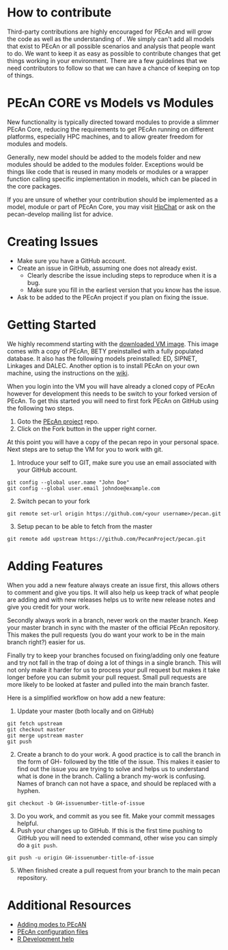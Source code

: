 # How to contribute

Third-party contributions are highly encouraged for PEcAn and will grow the code as well as the understanding of . We simply can't add all models that exist to PEcAn or all possible scenarios and analysis that people want to do. We want to keep it as easy as possible to contribute changes that get things working in your environment. There are a few guidelines that we need contributors to follow so that we can have a chance of keeping on top of things.

# PEcAn CORE vs Models vs Modules

New functionality is typically directed toward modules to provide a slimmer PEcAn Core, reducing the requirements to get PEcAn running on different platforms, especially HPC machines, and to allow greater freedom for modules and models.

Generally, new model should be added to the models folder and new modules should be added to the modules folder. Exceptions would be things like code that is reused in many models or modules or a wrapper function calling specific implementation in models, which can be placed in the core packages.

If you are unsure of whether your contribution should be implemented as a model, module or part of PEcAn Core, you may visit [HipChat](https://hipchat.ncsa.illinois.edu/gW51EFhtT) or ask on the pecan-develop mailing list for advice.

# Creating Issues

- Make sure you have a GitHub account.
- Create an issue in GitHub, assuming one does not already exist.
	- Clearly describe the issue including steps to reproduce when it is a bug.
	- Make sure you fill in the earliest version that you know has the issue.
- Ask to be added to the PEcAn project if you plan on fixing the issue.

# Getting Started

We highly recommend starting with the [downloaded VM image](http://opensource.ncsa.illinois.edu/projects/artifacts.php?key=PECAN). This image comes with a copy of PEcAn, BETY preinstalled with a fully populated database. It also has the following models preinstalled: ED, SIPNET, Linkages and DALEC. Another option is to install PEcAn on your own machine, using the instructions on the [wiki](https://github.com/PecanProject/pecan/wiki/Installing-PEcAn).

When you login into the VM you will have already a cloned copy of PEcAn however for development this needs to be switch to your forked version of PEcAn. To get this started you will need to first fork PEcAn on GitHub using the following two steps.

1. Goto the [PEcAn project](https://github.com/PecanProject/pecan) repo.
2. Click on the Fork button in the upper right corner.

At this point you will have a copy of the pecan repo in your personal space. Next steps are to setup the VM for you to work with git.

1. Introduce your self to GIT, make sure you use an email associated with your GitHub account.
```
git config --global user.name "John Doe"
git config --global user.email johndoe@example.com
```
2.  Switch pecan to your fork
```
git remote set-url origin https://github.com/<your username>/pecan.git
```
3. Setup pecan to be able to fetch from the master
```
git remote add upstream https://github.com/PecanProject/pecan.git
```

# Adding Features

When you add a new feature always create an issue first, this allows others to comment and give you tips. It will also help us keep track of what people are adding and with new releases helps us to write new release notes and give you credit for your work.

Secondly always work in a  branch, never work on the master branch. Keep your master branch in sync with the master of the official PEcAn repository. This makes the pull requests (you do want your work to be in the main branch right?) easier for us.

Finally try to keep your branches focused on fixing/adding only one feature and try not fall in the trap of doing a lot of things in a  single branch. This will not only make it harder for us to process your pull request but makes it take longer before you can submit your pull request. Small pull requests are more likely to be looked at faster and pulled into the main branch faster.

Here is a simplified workflow on how add a new feature:

1. Update your master (both locally and on GitHub)
```
git fetch upstream
git checkout master
git merge upstream master
git push
```
2. Create a branch to do your work. A good practice is to call the branch in the form of GH-<issue-number> followed by the title of the issue. This makes it easier to find out the issue you are trying to solve and helps us to understand what is done in the branch. Calling a branch my-work is confusing. Names of branch can not have a space, and should be replaced with a hyphen.
```
git checkout -b GH-issuenumber-title-of-issue
```
3. Do you work, and commit as you see fit. Make your commit messages helpful. 
4. Push your changes up to GitHub. If this is the first time pushing to GitHub you will need to extended command, other wise you can simply do a `git push`.
```
git push -u origin GH-issuenumber-title-of-issue
```
5. When finished create a pull request from your branch to the main pecan repository.

# Additional Resources

- [Adding modes to PEcAN](https://github.com/PecanProject/pecan/wiki/Adding-an-Ecosystem-Model)
- [PEcAn configuration files](https://github.com/PecanProject/pecan/wiki/Configuration-Files)
- [R Development help](https://github.com/PecanProject/pecan/wiki/Development#r-development)
